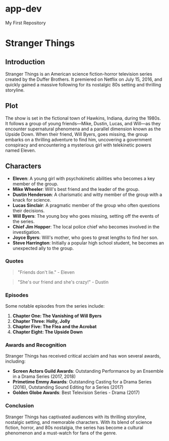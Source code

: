 # app-dev
My First Repository

# Stranger Things

## Introduction

Stranger Things is an American science fiction-horror television series created by the Duffer Brothers. It premiered on Netflix on July 15, 2016, and quickly gained a massive following for its nostalgic 80s setting and thrilling storyline.

## Plot

The show is set in the fictional town of Hawkins, Indiana, during the 1980s. It follows a group of young friends—Mike, Dustin, Lucas, and Will—as they encounter supernatural phenomena and a parallel dimension known as the Upside Down. When their friend, Will Byers, goes missing, the group embarks on a thrilling adventure to find him, uncovering a government conspiracy and encountering a mysterious girl with telekinetic powers named Eleven.

## Characters

* **Eleven**: A young girl with psychokinetic abilities who becomes a key member of the group.
* **Mike Wheeler**: Will's best friend and the leader of the group.
* **Dustin Henderson**: A charismatic and witty member of the group with a knack for science.
* **Lucas Sinclair**: A pragmatic member of the group who often questions their decisions.
* **Will Byers**: The young boy who goes missing, setting off the events of the series.
* **Chief Jim Hopper**: The local police chief who becomes involved in the investigation.
* **Joyce Byers**: Will's mother, who goes to great lengths to find her son.
* **Steve Harrington**: Initially a popular high school student, he becomes an unexpected ally to the group.

### Quotes

> "Friends don't lie." - Eleven

> "She's our friend and she's crazy!" - Dustin

### Episodes

Some notable episodes from the series include:

1. **Chapter One: The Vanishing of Will Byers**
2. **Chapter Three: Holly, Jolly**
3. **Chapter Five: The Flea and the Acrobat**
4. **Chapter Eight: The Upside Down**

### Awards and Recognition

Stranger Things has received critical acclaim and has won several awards, including:

- **Screen Actors Guild Awards**: Outstanding Performance by an Ensemble in a Drama Series (2017, 2018)
- **Primetime Emmy Awards**: Outstanding Casting for a Drama Series (2016), Outstanding Sound Editing for a Series (2017)
- **Golden Globe Awards**: Best Television Series - Drama (2017)

### Conclusion

Stranger Things has captivated audiences with its thrilling storyline, nostalgic setting, and memorable characters. With its blend of science fiction, horror, and 80s nostalgia, the series has become a cultural phenomenon and a must-watch for fans of the genre.

